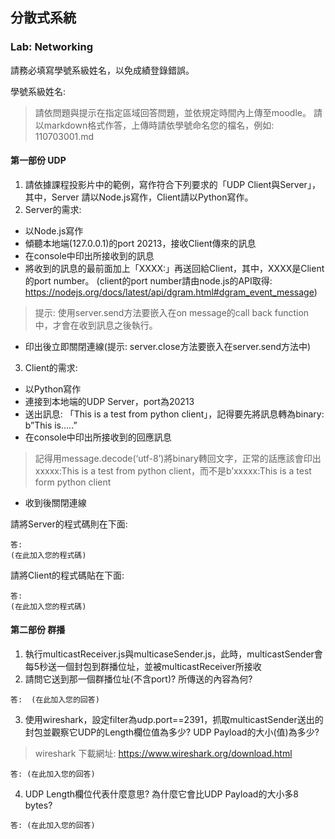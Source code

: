 ## 分散式系統
### Lab: Networking

請務必填寫學號系級姓名，以免成績登錄錯誤。

學號系級姓名: 

>請依問題與提示在指定區域回答問題，並依規定時間內上傳至moodle。
>請以markdown格式作答，上傳時請依學號命名您的檔名，例如: 110703001.md

#### 第一部份 UDP 

1. 請依據課程投影片中的範例，寫作符合下列要求的「UDP Client與Server」，其中，Server 請以Node.js寫作，Client請以Python寫作。
2. Server的需求:
  - 以Node.js寫作
  - 傾聽本地端(127.0.0.1)的port 20213，接收Client傳來的訊息 
  - 在console中印出所接收到的訊息 
  - 將收到的訊息的最前面加上「XXXX:」再送回給Client，其中，XXXX是Client的port number。
    (client的port number請由node.js的API取得: https://nodejs.org/docs/latest/api/dgram.html#dgram_event_message) 
> 提示: 使用server.send方法要嵌入在on message的call back function中，才會在收到訊息之後執行。 
  - 印出後立即關閉連線(提示: server.close方法要嵌入在server.send方法中)

3. Client的需求:
  - 以Python寫作 
  - 連接到本地端的UDP Server，port為20213 
  - 送出訊息: 「This is a test from python client」，記得要先將訊息轉為binary: b”This is…..” 
  - 在console中印出所接收到的回應訊息 
  > 記得用message.decode(‘utf-8’)將binary轉回文字，正常的話應該會印出xxxxx:This is a test from python client，而不是b’xxxxx:This is a test form python client
  - 收到後關閉連線

請將Server的程式碼則在下面:
```
答:
(在此加入您的程式碼)
```
請將Client的程式碼貼在下面:
 
```
答: 
(在此加入您的程式碼)
```

#### 第二部份 群播 

1. 執行multicastReceiver.js與multicaseSender.js，此時，multicastSender會每5秒送一個封包到群播位址，並被multicastReceiver所接收
2. 請問它送到那一個群播位址(不含port)? 所傳送的內容為何?
```
答:  (在此加入您的回答)
```
3. 使用wireshark，設定filter為udp.port==2391，抓取multicastSender送出的封包並觀察它UDP的Length欄位值為多少? UDP Payload的大小(值)為多少?
> wireshark 下載網址: https://www.wireshark.org/download.html
```
答: (在此加入您的回答)
```
4. UDP Length欄位代表什麼意思? 為什麼它會比UDP Payload的大小多8 bytes?
 ```
答: (在此加入您的回答)
```


